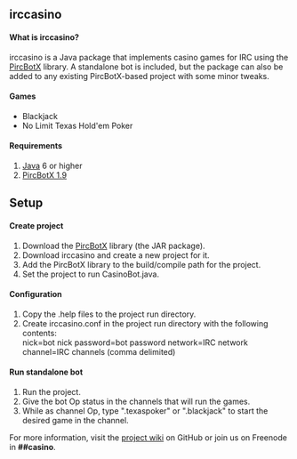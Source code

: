 irccasino
---------

#### What is irccasino? ####
irccasino is a Java package that implements casino games for IRC using the [PircBotX][1] library. A standalone bot is included, but the package can also be added to any existing PircBotX-based project with some minor tweaks.

#### Games ####
* Blackjack
* No Limit Texas Hold'em Poker

#### Requirements ####
1. [Java][2] 6 or higher
2. [PircBotX 1.9][3]

Setup
-----

#### Create project ####
1. Download the [PircBotX][3] library (the JAR package). 
2. Download irccasino and create a new project for it.
3. Add the PircBotX library to the build/compile path for the project.
4. Set the project to run CasinoBot.java.

#### Configuration ####
1.  Copy the .help files to the project run directory.
2.  Create irccasino.conf in the project run directory with the following contents:  
		nick=bot nick
		password=bot password
		network=IRC network
		channel=IRC channels (comma delimited)

#### Run standalone bot ####
1. Run the project.
2. Give the bot Op status in the channels that will run the games.
3. While as channel Op, type ".texaspoker" or ".blackjack" to start the desired game in the channel.

For more information, visit the [project wiki][4] on GitHub or join us on Freenode in **##casino**.

[1]: http://code.google.com/p/pircbotx/ "PircBotX"
[2]: http://www.oracle.com/technetwork/java/javase/downloads/index.html "Java SE"
[3]: http://repo1.maven.org/maven2/org/pircbotx/pircbotx/1.9/pircbotx-1.9.jar "pircbotx-1.9"
[4]: https://github.com/brrr2/irccasino/wiki "Wiki"